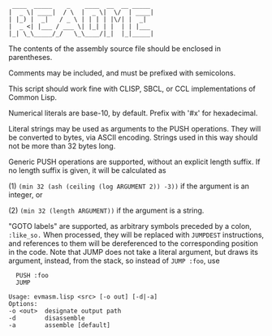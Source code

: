 ```
 ____  _____    _    ____  __  __ _____ 
|  _ \| ____|  / \  |  _ \|  \/  | ____|
| |_) |  _|   / _ \ | | | | |\/| |  _|  
|  _ <| |___ / ___ \| |_| | |  | | |___ 
|_| \_\_____/_/   \_\____/|_|  |_|_____|

```

The contents of the assembly source file should be enclosed in
parentheses.

Comments may be included, and must be prefixed with semicolons.

This script should work fine with CLISP, SBCL, or CCL implementations
of Common Lisp.

Numerical literals are base-10, by default. Prefix with '#x' for
hexadecimal.

Literal strings may be used as arguments to the PUSH operations.
They will be converted to bytes, via ASCII encoding. Strings used
in this way should not be more than 32 bytes long.

Generic PUSH operations are supported, without an explicit length
suffix. If no length suffix is given, it will be calculated as

  (1) `(min 32 (ash (ceiling (log ARGUMENT 2)) -3))`
if the argument is an integer, or

  (2) `(min 32 (length ARGUMENT))`
if the argument is a string.

"GOTO labels" are supported, as arbitrary symbols preceded by a colon,
`:like_so.` When processed, they will be replaced with `JUMPDEST` instructions,
and references to them will be dereferenced to the corresponding position
in the code. Note that JUMP does not take a literal argument, but draws
its argument, instead, from the stack, so instead of `JUMP :foo`, use
```
  PUSH :foo
  JUMP
```

```
Usage: evmasm.lisp <src> [-o out] [-d|-a]
Options:
-o <out>  designate output path
-d        disassemble
-a        assemble [default]
```